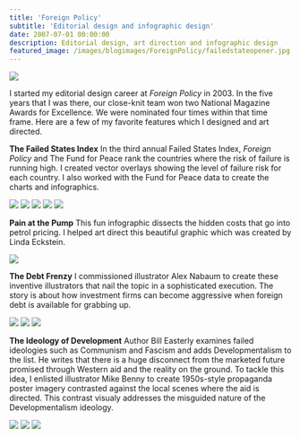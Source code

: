 ```yaml
---
title: 'Foreign Policy'
subtitle: 'Editorial design and infographic design'
date: 2007-07-01 00:00:00
description: Editorial design, art direction and infographic design
featured_image: /images/blogimages/ForeignPolicy/failedstateopener.jpg
---
```

![](/images/webselects/failedstatescover.jpg)

I started my editorial design career at *Foreign Policy* in 2003. In the five years that I was there, our close-knit team won two National Magazine Awards for Excellence. We were nominated four times within that time frame. Here are a few of my favorite features which I designed and art directed.

__The Failed States Index__
In the third annual Failed States Index, *Foreign Policy* and The Fund for Peace rank the countries where the risk of failure is running high. I created vector overlays showing the level of failure risk for each country. I also worked with the Fund for Peace data to create the charts and infographics.

<div class="gallery" data-columns="3">
	<img src="/images/blogimages/ForeignPolicy/failedstateopener.jpg">
	<img src="/images/blogimages/ForeignPolicy/failedstates2.jpg">
	<img src="/images/blogimages/ForeignPolicy/failedstates3.jpg">
	<img src="/images/blogimages/ForeignPolicy/failedstates4.jpg">
	<img src="/images/blogimages/ForeignPolicy/failedstates5.jpg">
</div>

__Pain at the Pump__
This fun infographic dissects the hidden costs that go into petrol pricing. I helped art direct this beautiful graphic which was created by Linda Eckstein.

![](/images/blogimages/ForeignPolicy/painatthepump.jpg)

__The Debt Frenzy__
I commissioned illustrator Alex Nabaum to create these inventive illustrators that nail the topic in a sophisticated execution. The story is about how investment firms can become aggressive when foreign debt is available for grabbing up.

<div class="gallery" data-columns="3">
	<img src="/images/blogimages/ForeignPolicy/debtfrenzy1.jpg">
	<img src="/images/blogimages/ForeignPolicy/debtfrenzy2.jpg">
	<img src="/images/blogimages/ForeignPolicy/debtfrenzy3.jpg">
	</div>
 
__The Ideology of Development__
Author Bill Easterly examines failed ideologies such as Communism and Fascism and adds Developmentalism to the list. He writes that there is a huge disconnect from the marketed future promised through Western aid and the reality on the ground. To tackle this idea, I enlisted illustrator Mike Benny to create 1950s-style propaganda poster imagery contrasted against the local scenes where the aid is directed. This contrast visualy addresses the misguided nature of the Developmentalism ideology.

<div class="gallery" data-columns="3">
	<img src="/images/blogimages/ForeignPolicy/developmentopener.jpg">
	<img src="/images/blogimages/ForeignPolicy/development2.jpg">
	<img src="/images/blogimages/ForeignPolicy/development3.jpg">
</div>

